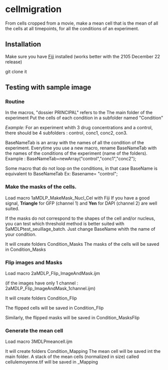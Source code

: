 # cellmigration

From cells cropped from a movie, make a mean cell that is the mean of all the cells at all timepoints, for all the conditions of an experiment. 

## Installation
Make sure you have [Fiji](https://imagej.net/Fiji/Downloads) installed (works better with the 2105 December 22 release)

git clone it

## Testing with sample image

### Routine
In the macros, "dossier PRINCIPAL" refers to the The main folder of the experiment
Put the cells of each condition in a subfolder named "Condition"


*Example:*
For an experiment whith 3 drug concentrations and a control, there should be 4 subfolders : control, conc1, conc2, con3. 

BaseNameTab is an array with the names of all the condition of the experiment. 
Everytime you use a new macro, rename BaseNameTab with the names of the conditions of the experiment (name of the folders).
Example : BaseNameTab=newArray("control","conc1","conc2");

Some macro that do not loop on the conditions, in that case BaseName is equivalent to BaseNameTab
Ex: Basename= "control";


### Make the masks of the cells.
Load macro 1aMDLP_MakeMask_Nucl_Cel with Fiji
If you have a good signal, **Triangle** for GFP (channel 1) and **Yen** for DAPI (channel 2) are well suited.

If the masks do not correspond to the shapes of the cell and/or nucleus, you can test  which threshold method is better suited with 5aMDLPtest_seuillage_batch. Just change BaseName whith the name of your condition.

It will create folders Condition_Masks
The masks of the cells will be saved in Condition_Masks


### Flip images and Masks
Load macro 2aMDLP_Flip_ImageAndMask.ijm 

(if the images have only 1 channel : 2aMDLP_Flip_ImageAndMask_1channel.ijm)


It will create folders Condition_Flip

The flipped cells will be saved in Condition_Flip

Similarly, the flipped masks will be saved in Condition_MasksFlip

### Generate the mean cell
Load macro 3MDLPmeancell.ijm

It will create folders Condition_Mapping
The mean cell will be saved int the main folder. A stack of the mean cells (normalized in size) called cellulemoyenne.tif will be saved in _Mapping







